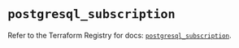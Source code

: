 # `postgresql_subscription`

Refer to the Terraform Registry for docs: [`postgresql_subscription`](https://registry.terraform.io/providers/nitrikx/postgresql/1.21.2/docs/resources/subscription).
